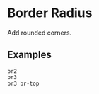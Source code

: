 # Border Radius

Add rounded corners.

## Examples

<div class="pa3 ba b-gray-300 mb4">
    <div class="row">
        <div class="col s:w-1/3">
            <div class="mb3 s:mb0">
                <div class="ba b-blue h4 br2"></div>
                <code class="mt1 clipboard">br2</code>
            </div>
        </div>
        <div class="col s:w-1/3">
            <div class="mb3 s:mb0">
                <div class="ba b-blue h4 br3"></div>
                <code class="mt1 clipboard">br3</code>
            </div>
        </div>
        <div class="col s:w-1/3">
            <div>
                <div class="ba b-blue h4 br3 br-top"></div>
                <code class="mt1 clipboard">br3 br-top</code>
            </div>
        </div>
    </div>
</div>